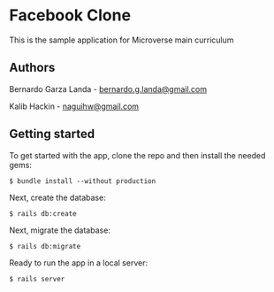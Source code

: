# Facebook Clone

This is the sample application for Microverse main curriculum


## Authors
Bernardo Garza Landa - bernardo.g.landa@gmail.com


Kalib Hackin - naguihw@gmail.com


## Getting started

To get started with the app, clone the repo and then install the needed gems:

```
$ bundle install --without production
```

Next, create the database:

```
$ rails db:create
```

Next, migrate the database:

```
$ rails db:migrate
```

Ready to run the app in a local server:

```
$ rails server
```
